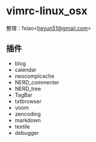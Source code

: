 vimrc-linux_osx
===============

整理：fxiao\<heyun51@gmail.com\>

插件
----

* blog
* calendar
* neocomplcache
* NERD_commenter
* NERD_tree
* TagBar
* txtbrowser
* voom
* zencoding
* markdown
* textile
* debugger
